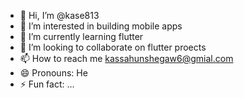- 👋 Hi, I’m @kase813
- 👀 I’m interested in building mobile apps
- 🌱 I’m currently learning flutter
- 💞️ I’m looking to collaborate on flutter proects
- 📫 How to reach me kassahunshegaw6@gmial.com
- 😄 Pronouns: He
- ⚡ Fun fact: ...

<!---
kase813/kase813 is a ✨ special ✨ repository because its `README.md` (this file) appears on your GitHub profile.
You can click the Preview link to take a look at your changes.
--->
